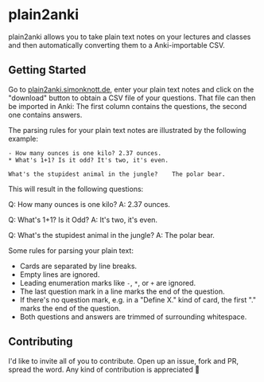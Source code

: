 # plain2anki

plain2anki allows you to take plain text notes on your lectures and classes and then automatically converting them to a Anki-importable CSV.

## Getting Started

Go to [plain2anki.simonknott.de](https://plain2anki.simonknott.de), enter your plain text notes and click on the "download" button to obtain a CSV file of your questions.
That file can then be imported in Anki: The first column contains the questions, the second one contains answers.

The parsing rules for your plain text notes are illustrated by the following example:

```
- How many ounces is one kilo? 2.37 ounces.
* What's 1+1? Is it odd? It's two, it's even.

What's the stupidest animal in the jungle?    The polar bear.
```

This will result in the following questions:

Q: How many ounces is one kilo?
A: 2.37 ounces.

Q: What's 1+1? Is it Odd?
A: It's two, it's even.

Q: What's the stupidest animal in the jungle?
A: The polar bear.

Some rules for parsing your plain text:

- Cards are separated by line breaks.
- Empty lines are ignored.
- Leading enumeration marks like `-`, `*`, or `+` are ignored.
- The last question mark in a line marks the end of the question.
- If there's no question mark, e.g. in a "Define X." kind of card, the first "." marks the end of the question.
- Both questions and answers are trimmed of surrounding whitespace.

## Contributing

I'd like to invite all of you to contribute.
Open up an issue, fork and PR, spread the word.
Any kind of contribution is appreciated 🎉
